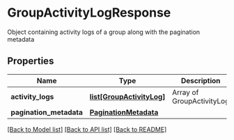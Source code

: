 # GroupActivityLogResponse

Object containing activity logs of a group along with the pagination metadata

## Properties

| Name                    | Type                                              | Description               | Notes      |
| ----------------------- | ------------------------------------------------- | ------------------------- | ---------- |
| **activity_logs**       | [**list[GroupActivityLog]**](GroupActivityLog.md) | Array of GroupActivityLog | [optional] |
| **pagination_metadata** | [**PaginationMetadata**](PaginationMetadata.md)   |                           | [optional] |

[[Back to Model list]](../README.md#documentation-for-models) [[Back to API list]](../README.md#documentation-for-api-endpoints) [[Back to README]](../README.md)
